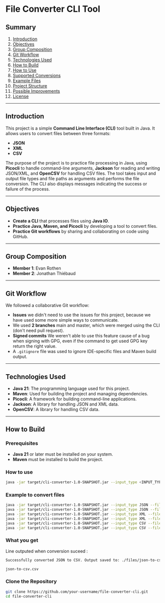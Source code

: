 # File Converter CLI Tool

## Summary
1. [Introduction](#introduction)
2. [Objectives](#objectives)
3. [Group Composition](#group-composition)
4. [Git Workflow](#git-workflow)
5. [Technologies Used](#technologies-used)
6. [How to Build](#how-to-build)
7. [How to Use](#how-to-use)
8. [Supported Conversions](#supported-conversions)
9. [Example Files](#example-files)
10. [Project Structure](#project-structure)
11. [Possible Improvements](#possible-improvements)
12. [License](#license)

---

## Introduction

This project is a simple **Command Line Interface (CLI)** tool built in Java. It allows users to convert files between three formats:
- **JSON**
- **XML**
- **CSV**

The purpose of the project is to practice file processing in Java, using **Picocli** to handle command-line arguments, **Jackson** for reading and writing JSON/XML, and **OpenCSV** for handling CSV files. The tool takes input and output file types and file paths as arguments and performs the file conversion. The CLI also displays messages indicating the success or failure of the process.

---

## Objectives

- **Create a CLI** that processes files using **Java IO**.
- **Practice Java, Maven, and Picocli** by developing a tool to convert files.
- **Practice Git workflows** by sharing and collaborating on code using GitHub.
  
---

## Group Composition

- **Member 1**: Evan Rothen
- **Member 2**: Jonathan Thiébaud

---

## Git Workflow

We followed a collaborative Git workflow:
- **Issues** we didn't need to use the issues for this project, because we have used some more simple ways to communicate.
- We used **2 branches** main and master, which were merged using the CLI (don't need pull request).
- **Signed commits** We weren't able to use this feature cause of a bug when signing with GPG, even if the command to get used GPG key return the right value. 
- A `.gitignore` file was used to ignore IDE-specific files and Maven build output.

---

## Technologies Used

- **Java 21**: The programming language used for this project.
- **Maven**: Used for building the project and managing dependencies.
- **Picocli**: A framework for building command-line applications.
- **Jackson**: A library for handling JSON and XML data.
- **OpenCSV**: A library for handling CSV data.

---

## How to Build

### Prerequisites

- **Java 21** or later must be installed on your system.
- **Maven** must be installed to build the project.

### How to use

```bash
java -jar target/cli-converter-1.0-SNAPSHOT.jar --input_type <INPUT_TYPE> --filepath <PATH_TO_INPUT_FILE> --output_type <OUTPUT_TYPE>
```
  
### Example to convert files

```bash
java -jar target/cli-converter-1.0-SNAPSHOT.jar --input_type JSON --filepath ./files/input.json --output_type CSV
java -jar target/cli-converter-1.0-SNAPSHOT.jar --input_type JSON --filepath ./files/input.json --output_type XML
java -jar target/cli-converter-1.0-SNAPSHOT.jar --input_type XML --filepath ./files/input.xml --output_type JSON
java -jar target/cli-converter-1.0-SNAPSHOT.jar --input_type XML --filepath ./files/input.xml --output_type CSV
java -jar target/cli-converter-1.0-SNAPSHOT.jar --input_type CSV --filepath ./files/input.csv --output_type JSON
java -jar target/cli-converter-1.0-SNAPSHOT.jar --input_type CSV --filepath ./files/input.csv --output_type XML 
```

### What you get 

Line outputed when conversion suceed :
```bash
Successfully converted JSON to CSV. Output saved to: ./files/json-to-csv.csv
```
```bash
json-to-csv.csv
```

### Clone the Repository

```bash
git clone https://github.com/your-username/file-converter-cli.git
cd file-converter-cli
